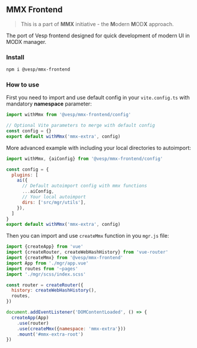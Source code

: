 MMX Frontend
---

> This is a part of **MMX** initiative - the **M**odern **M**OD**X** approach.

The port of Vesp frontend designed for quick development of modern UI in MODX manager.

### Install

```bash
npm i @vesp/mmx-frontend
```

### How to use

First you need to import and use default config in your `vite.config.ts` with mandatory **namespace** parameter:
```js
import withMmx from '@vesp/mmx-frontend/config'

// Optional Vite parameters to merge with default config
const config = {}
export default withMmx('mmx-extra', config)
```

More advanced example with including your local directories to autoimport:
```js
import withMmx, {aiConfig} from '@vesp/mmx-frontend/config'

const config = {
  plugins: [
    ai({
      // Default autoimport config with mmx functions
      ...aiConfig,
      // Your local autoimport
      dirs: ['src/mgr/utils'],
    }),
  ]
}
export default withMmx('mmx-extra', config)
```

Then you can import and use `createMmx` function in you `mgr.js` file:
```js
import {createApp} from 'vue'
import {createRouter, createWebHashHistory} from 'vue-router'
import {createMmx} from '@vesp/mmx-frontend'
import App from './mgr/app.vue'
import routes from '~pages'
import './mgr/scss/index.scss'

const router = createRouter({
  history: createWebHashHistory(),
  routes,
})

document.addEventListener('DOMContentLoaded', () => {
  createApp(App)
    .use(router)
    .use(createMmx({namespace: 'mmx-extra'}))
    .mount('#mmx-extra-root')
})
```